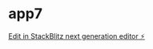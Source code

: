 # app7

[Edit in StackBlitz next generation editor ⚡️](https://stackblitz.com/~/github.com/manoharreddyporeddy/app7)